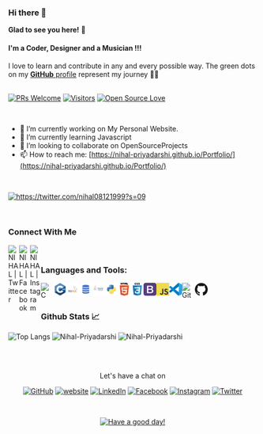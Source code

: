 ### Hi there 👋

**Glad to see you here!** :star_struck:

#### I'm a Coder, Designer and a Musician !!! <br>

I love to learn and contribute in any and every possible way. 
The green dots on my [**GitHub** profile](https://github.com/Nihal-Priyadarshi?tab=repositories) represent my journey :running_man: 
<br><br/>

[![PRs Welcome](https://img.shields.io/badge/PRs-welcome-brightgreen.svg?style=flat&logo=github)](https://github.com/Nihal-Priyadarshi) [![Visitors](https://visitor-badge.glitch.me/badge?page_id=Nihal-Priyadarshi.visitor-badge)](https://github.com/Nihal-Priyadarshi) [![Open Source Love](https://badges.frapsoft.com/os/v2/open-source.svg?v=103)](https://github.com/Nihal-Priyadarshi)

<br>

- 🔭 I’m currently working on My Personal Website.
- 🌱 I’m currently learning Javascript
- 👯 I’m looking to collaborate on OpenSourceProjects
- 📫 How to reach me: [https://nihal-priyadarshi.github.io/Portfolio/](https://nihal-priyadarshi.github.io/Portfolio/)
<br>

<p align="left"> <a href="https://twitter.com/nihal08121999?s=09" target="blank"><img src="https://img.shields.io/twitter/follow/nihal08121999?s=09?logo=twitter&style=for-the-badge" alt="https://twitter.com/nihal08121999?s=09" /></a> </p>
<br>

### Connect With Me
[<img align="left" alt="NIHAL | Twitter" width="22px" src="https://cdn.jsdelivr.net/npm/simple-icons@v3/icons/twitter.svg" />][twitter]
[<img align="left" alt="NIHAL | Facebook" width="22px" src="https://cdn.jsdelivr.net/npm/simple-icons@v3/icons/facebook.svg" />][facebook]
[<img align="left" alt="NIHAL | Instagram" width="22px" src="https://cdn.jsdelivr.net/npm/simple-icons@v3/icons/instagram.svg" />][instagram]
<br>

### Languages and Tools:
<img align="left" alt="C" width="26px" src="https://img.icons8.com/color/48/000000/c-programming.png" />
<img align="left" alt="C++" width="26px" src="https://raw.githubusercontent.com/github/explore/80688e429a7d4ef2fca1e82350fe8e3517d3494d/topics/cpp/cpp.png" />
<img align="left" alt="C++" width="26px" src="https://raw.githubusercontent.com/github/explore/80688e429a7d4ef2fca1e82350fe8e3517d3494d/topics/mysql/mysql.png" />
<img align="left" alt="C++" width="26px" src="https://raw.githubusercontent.com/github/explore/80688e429a7d4ef2fca1e82350fe8e3517d3494d/topics/sql/sql.png" />
<img align="left" alt="C++" width="26px" src="https://raw.githubusercontent.com/github/explore/80688e429a7d4ef2fca1e82350fe8e3517d3494d/topics/java/java.png" />
<img align="left" alt="C++" width="26px" src="https://raw.githubusercontent.com/github/explore/80688e429a7d4ef2fca1e82350fe8e3517d3494d/topics/python/python.png" />
<img align="left" alt="HTML5" width="26px" src="https://raw.githubusercontent.com/github/explore/80688e429a7d4ef2fca1e82350fe8e3517d3494d/topics/html/html.png" />
<img align="left" alt="CSS3" width="26px" src="https://raw.githubusercontent.com/github/explore/80688e429a7d4ef2fca1e82350fe8e3517d3494d/topics/css/css.png" />
<img align="left" alt="C++" width="26px" src="https://raw.githubusercontent.com/github/explore/80688e429a7d4ef2fca1e82350fe8e3517d3494d/topics/bootstrap/bootstrap.png" />
<img align="left" alt="Javascript" width="26px" src="https://raw.githubusercontent.com/github/explore/80688e429a7d4ef2fca1e82350fe8e3517d3494d/topics/javascript/javascript.png">
<img align="left" alt="Visual Studio Code" width="26px" src="https://raw.githubusercontent.com/github/explore/80688e429a7d4ef2fca1e82350fe8e3517d3494d/topics/visual-studio-code/visual-studio-code.png" />
<img align="left" alt="Git" width="26px" src="https://img.icons8.com/color/48/000000/git.png" />
<img align="left" alt="GitHub" width="26px" src="https://raw.githubusercontent.com/github/explore/78df643247d429f6cc873026c0622819ad797942/topics/github/github.png" />

<br><br>

### Github Stats 📈
<!-- <p ><img  src="https://github-readme-stats.vercel.app/api?username=Nihal-Priyadarshi&show_icons=true" alt="Nihal-Priyadarshi" /></p>
<br> -->

![Top Langs](https://github-readme-stats.vercel.app/api/top-langs/?username=Nihal-Priyadarshi&layout=compact&theme=radical) <img src="https://github-readme-stats.vercel.app/api?username=Nihal-Priyadarshi&show_icons=true&theme=radical" alt="Nihal-Priyadarshi" /> <img src="https://github-readme-streak-stats.herokuapp.com/?user=Nihal-Priyadarshi&layout=compact&theme=radical" alt="Nihal-Priyadarshi" />


<br><br>
<p align="center"> Let's have a chat on </p> 
<p align="center">
	<a href="https://github.com/Nihal-Priyadarshi"><img src="https://img.shields.io/github/followers/Nihal-Priyadarshi.svg?label=GitHub&style=social" alt="GitHub"></a>
	<a href="https://Nihal-Priyadarshi.github.io/Portfolio"><img src="https://img.shields.io/badge/Website-blueviolet?style=flat&logo=google-chrome&logoColor=white&color=Black" alt="website"></a>
	<a href="https://www.linkedin.com/in/nihal-priyadarshi-994509208/"><img src="https://img.shields.io/badge/LinkedIn--_.svg?style=social&logo=linkedin" alt="LinkedIn"></a>
	<a href="https://www.facebook.com/nihal.priyadarshi.1999"><img src="https://img.shields.io/badge/Facebook--_.svg?style=social&logo=facebook" alt="Facebook"></a>
	<a href="https://instagram.com/nihal_priyadarshi?igshid=1sdgxdfcf7ksq"><img src="https://img.shields.io/badge/Instagram--_.svg?style=social&logo=instagram" alt="Instagram"></a>
	<a href="https://twitter.com/nihal08121999"><img src="https://img.shields.io/twitter/follow/nihal08121999?label=Follow&style=social" alt="Twitter"></a>
</p>

<br>
<p align="center">
<a href="https://github.com/Nihal-Priyadarshi"><img alt="Have a good day!" src="https://media.giphy.com/media/WQOFQXuVEZ90MtDdsx/giphy.gif" width="200px"></a>
</p>
<br>

[twitter]: https://twitter.com/nihal08121999
[instagram]: https://instagram.com/nihal_priyadarshi?igshid=1sdgxdfcf7ksq
[facebook]: https://www.facebook.com/nihal.priyadarshi.1999

<!--
**Nihal-Priyadarshi/Nihal-Priyadarshi** is a ✨ _special_ ✨ repository because its `README.md` (this file) appears on your GitHub profile.

Here are some ideas to get you started:

- 🔭 I’m currently working on ...
- 🌱 I’m currently learning ...
- 👯 I’m looking to collaborate on ...
- 🤔 I’m looking for help with ...
- 💬 Ask me about ...
- 📫 How to reach me: ...
- 😄 Pronouns: ...
- ⚡ Fun fact: ...
-->
